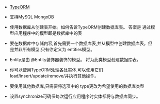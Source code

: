 * [TypeORM](https://typeorm.biunav.com/zh/#%E5%88%9B%E5%BB%BA%E4%B8%80%E4%B8%AA%E6%A8%A1%E5%9E%8B)
* 支持MySQL MongoDB

* 使用数据库从创建表开始。如何告诉TypeORM创建数据库表。 答案是 通过模型应用程序中的模型即是数据库中的表
* 要在数据库中存储内容,首先需要一个数据库表,并从模型中创建数据库表。但是并非所有模型,只有你定义为 entities模型。

* Entity是由 @Entity装饰器装饰的模型。 将为此类模型创建数据库表。
* 你可以使用TypeORM处理各处实体,可以使用它们 load/insert/update/remove/并执行其他操作。


* 要使用其他数据库,只需要将选项中的 type更改为希望使用的数据库类型
* 设置synchronize可确保每次运行应用程序时实体都将与数据库同步。
